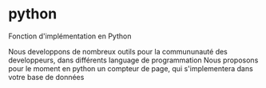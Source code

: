 # python
Fonction d'implémentation en Python

Nous developpons de nombreux outils pour la commununauté des developpeurs, dans différents language de programmation
Nous proposons pour le moment en python un compteur de page, qui s'implementera dans votre base de données
<a href="/"></a>
